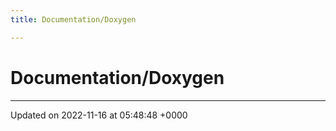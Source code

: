 ```yaml
---
title: Documentation/Doxygen

---
```


# Documentation/Doxygen








-------------------------------

Updated on 2022-11-16 at 05:48:48 +0000
